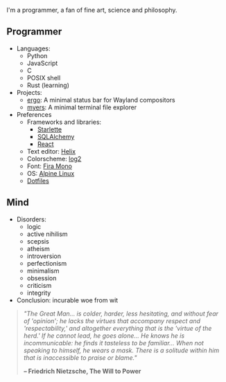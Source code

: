 <p>
	I'm a programmer, a fan of fine art, science and philosophy.
</p>
<h2>Programmer</h2>
<ul>
	<li>
		Languages:
		<ul>
			<li>Python</li>
			<li>JavaScript</li>
			<li>C</li>
			<li>POSIX shell</li>
			<li>Rust (learning)</li>
		</ul>
	</li>
	<li>
		Projects:
		<ul>
			<li><a href="https://github.com/d4yr41n/ergo">ergo</a>: A minimal status bar for Wayland compositors</li>
			<li><a href="https://github.com/d4yr41n/myers">myers</a>: A minimal terminal file explorer</li>
		</ul>
	</li>
	<li>
		Preferences
		<ul>
			<li>
				Frameworks and libraries:
				<ul>
					<li><a href="https://www.starlette.io">Starlette</a></li>
					<li><a href="https://www.sqlalchemy.org">SQLAlchemy</a></li>
					<li><a href="https://www.sqlalchemy.org">React</a></li>
				</ul>
			</li>
			<li>Text editor: <a href="https://helix-editor.com">Helix</a></li>
			<li>Colorscheme: <a href="https://github.com/d4yr41n/log2">log2</a></li>
			<li>Font: <a href="https://fonts.google.com/specimen/Fira+Mono">Fira Mono</a></li>
			<li>OS: <a href="https://alpinelinux.org">Alpine Linux</a></li>
			<li><a href="https://github.com/d4yr41n/dotfiles">Dotfiles</a></li>
		</ul>
	</li>
</ul>
<h2>Mind</h2>
<ul>
	<li>
		Disorders:
		<ul>
			<li>logic</li>
			<li>active nihilism</li>
			<li>scepsis</li>
			<li>atheism</li>
			<li>introversion</li>
			<li>perfectionism</li>
			<li>minimalism</li>
			<li>obsession</li>
			<li>criticism</li>
			<li>integrity</li>
		</ul>
	</li>
	<li>Conclusion: incurable woe from wit</li>
</ul>
<blockquote>
	<em>
	"The Great Man... is colder, harder, less hesitating, and without fear of 'opinion'; he lacks the virtues that accompany respect and 'respectability,' and altogether everything that is the 'virtue of the herd.' If he cannot lead, he goes alone... He knows he is incommunicable: he finds it tasteless to be familiar... When not speaking to himself, he wears a mask. There is a solitude within him that is inaccessible to praise or blame."
	</em>
	<p class="text-align-right"><strong>– Friedrich Nietzsche, The Will to Power</strong></p>
</blockquote>

